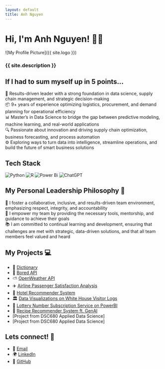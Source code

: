 ```yaml
---
layout: default
title: Anh Nguyen
---
```


<link rel="stylesheet" href="/assets/css/custom.css">

# Hi, I'm Anh Nguyen! 👋🏼

![My Profile Picture]({{ site.logo }})

### {{ site.description }}

## If I had to sum myself up in 5 points...
🚀 Results-driven leader with a strong foundation in data science, supply chain management, and strategic decision-making  
📦 9+ years of experience optimizing logistics, procurement, and demand planning for operational efficiency  
📊 Master’s in Data Science to bridge the gap between predictive modeling, machine learning, and real-world applications  
🔍 Passionate about innovation and driving supply chain optimization, business forecasting, and process automation  
⚙️ Exploring ways to turn data into intelligence, streamline operations, and build the future of smart business solutions  

## Tech Stack
![Python](https://img.shields.io/badge/python-3670A0?style=for-the-badge&logo=python&logoColor=ffdd54) ![R](https://img.shields.io/badge/r-%23276DC3.svg?style=for-the-badge&logo=r&logoColor=white) ![Power Bi](https://img.shields.io/badge/power_bi-F2C811?style=for-the-badge&logo=powerbi&logoColor=black) ![ChatGPT](https://img.shields.io/badge/chatGPT-74aa9c?style=for-the-badge&logo=openai&logoColor=white)

## My Personal Leadership Philosophy 💭
🤝 I foster a collaborative, inclusive, and results-driven team environment, emphasizing respect, integrity, and accountability  
🌱 I empower my team by providing the necessary tools, mentorship, and guidance to achieve their goals  
📚 I am committed to continual learning and development, ensuring that challenges are met with strategic, data-driven solutions, and that all team members feel valued and heard  

## My Projects 💻 
- 📖 [Dictionary](https://github.com/anh-h-nguyen/dictionary)
- 🥱 [Bored API](https://github.com/anh-h-nguyen/bored-api.git)
- ⛅ [OpenWeather API](https://github.com/anh-h-nguyen/open-weather-api.git)
- ✈️ [Airline Passenger Satisfaction Analysis](https://github.com/anh-h-nguyen/airline-passenger-satisfaction-analysis)
- 🏨 [Hotel Recommender System](https://github.com/anh-h-nguyen/hotel-recommender-system)
- 🏛️ [Data Visualizations on White House Visitor Logs](https://github.com/anh-h-nguyen/white-house-visitor-logs.git)
- 🎰 [Lottery Number Subscription Service on PowerBI](https://github.com/anh-h-nguyen/lottery_number_subscription_service.git)
- 🥘 [Recipe Recommender System ft. GenAI](https://github.com/anh-h-nguyen/recipe_recommender_system_ft_genai.git)
- [Project from DSC680 Applied Data Science]
- [Project from DSC680 Applied Data Science]

## Lets connect! 🤝
- 📧 [Email](mailto:anhnguyen824@gmail.com)  
- 🌍 [LinkedIn](https://linkedin.com/in/anhnguyen824)  
- 🐙 [GitHub](https://github.com/anh-h-nguyen) 
